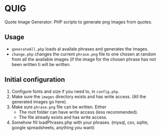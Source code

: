# QUIG
Quote Image Generator: PHP scripts to generate png images from quotes.

## Usage
- `generateAll.php` loads al availale phrases and generates the images.
- `change.php` changes the current `phrase.png` file to one chosen at random from all the available images (if the image for the chosen phrase has not been written ti will be written.

## Initial configuration
1. Configure fonts and size if you need to, in `config.php`.
2. Make sure the `images` directory exists and has write access. (All the generated images go here).
3. Make sure `phrase.png` file can be written. Either
    - The root folder can have write access (less recommended).
    - The file already exists and has write access.
4. Somehow fill loadPhrases.php with your phrases. (mysql, csv, sqlite, google spreadsheets, anything you want)
